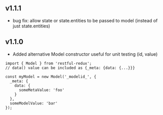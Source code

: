 ## v1.1.1
- bug fix: allow state or state.entities to be passed to model (instead of just state.entities)

## v1.1.0
- Added alternative Model constructor useful for unit testing (id, value)
```
import { Model } from 'restful-redux';
// data() value can be included as {_meta: {data: {...}}}

const myModel = new Model('_modelid_', {
  _meta: {
    data: {
      someMetaValue: 'foo'
    }
  },
  someModelValue: 'bar'
});
```

